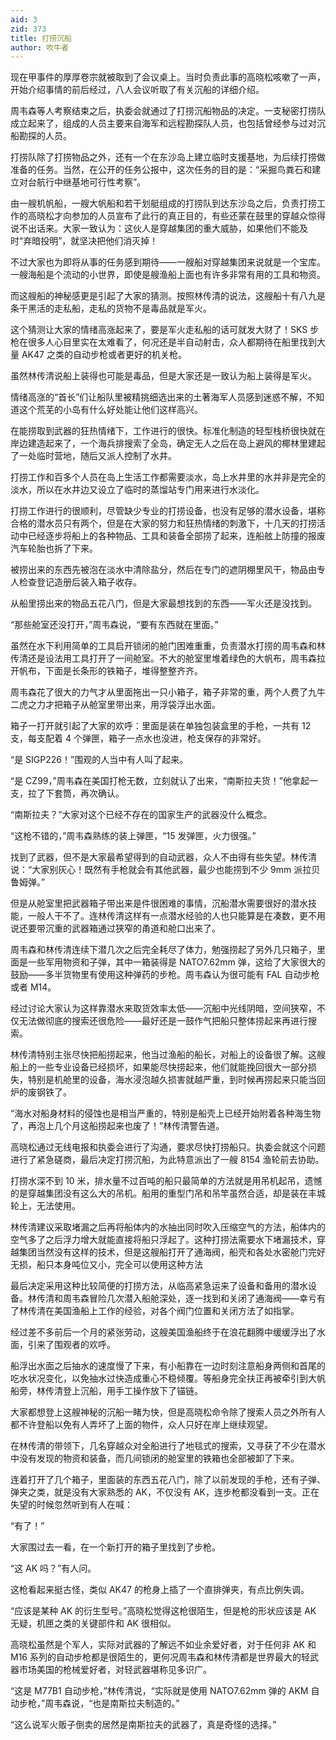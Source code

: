 ```yaml
---
aid: 3
zid: 373
title: 打捞沉船
author: 吹牛者
---
```


现在甲事件的厚厚卷宗就被取到了会议桌上。当时负责此事的高晓松咳嗽了一声，开始介绍事情的前后经过，八人会议听取了有关沉船的详细介绍。

周韦森等人考察结束之后，执委会就通过了打捞沉船物品的决定。一支秘密打捞队成立起来了，组成的人员主要来自海军和远程勘探队人员，也包括曾经参与过对沉船勘探的人员。

打捞队除了打捞物品之外，还有一个在东沙岛上建立临时支援基地，为后续打捞做准备的任务。当然，在公开的任务公报中，这次任务的目的是：“采掘鸟粪石和建立对台航行中继基地可行性考察”。

由一艘机帆船，一艘大帆船和若干划艇组成的打捞队到达东沙岛之后，负责打捞工作的高晓松才向参加的人员宣布了此行的真正目的，有些还蒙在鼓里的穿越众惊得说不出话来。大家一致认为：这伙人是穿越集团的重大威胁，如果他们不能及时“弃暗投明”，就坚决把他们消灭掉！

不过大家也为即将从事的任务感到期待——一艘船对穿越集团来说就是一个宝库。一艘海船是个流动的小世界，即使是艘渔船上面也有许多非常有用的工具和物资。

而这艘船的神秘感更是引起了大家的猜测。按照林传清的说法，这艘船十有八九是条干黑活的走私船，走私的货物不是毒品就是军火。

这个猜测让大家的情绪高涨起来了，要是军火走私船的话可就发大财了！SKS 步枪在很多人心目里实在太难看了，何况还是半自动射击，众人都期待在船里找到大量 AK47 之类的自动步枪或者更好的机关枪。

虽然林传清说船上装得也可能是毒品，但是大家还是一致认为船上装得是军火。

情绪高涨的“首长”们让船队里被精挑细选出来的土著海军人员感到迷惑不解，不知道这个荒芜的小岛有什么好处能让他们这样高兴。

在能捞取到武器的狂热情绪下，工作进行的很快。标准化制造的轻型栈桥很快就在岸边建造起来了，一个海兵排搜索了全岛，确定无人之后在岛上避风的椰林里建起了一处临时营地，随后又派人控制了水井。

打捞工作和百多个人员在岛上生活工作都需要淡水，岛上水井里的水并非是完全的淡水，所以在水井边又设立了临时的蒸馏站专门用来进行水淡化。

打捞工作进行的很顺利，尽管缺少专业的打捞设备，也没有足够的潜水设备，堪称合格的潜水员只有两个，但是在大家的努力和狂热情绪的刺激下，十几天的打捞活动中已经逐步将船上的各种物品、工具和装备全部捞了起来，连船舷上防撞的报废汽车轮胎也拆了下来。

被捞出来的东西先被泡在淡水中清除盐分，然后在专门的遮阴棚里风干，物品由专人检查登记造册后装入箱子收存。

从船里捞出来的物品五花八门，但是大家最想找到的东西——军火还是没找到。

“那些舱室还没打开，”周韦森说，“要有东西就在里面。”

虽然在水下利用简单的工具启开锁闭的舱门困难重重，负责潜水打捞的周韦森和林传清还是设法用工具打开了一间舱室。不大的舱室里堆着绿色的大帆布，周韦森拉开帆布，下面是长条形的铁箱子，堆得整整齐齐。

周韦森花了很大的力气才从里面拖出一只小箱子，箱子非常的重，两个人费了九牛二虎之力才把箱子从舱室里带出来，用浮袋浮出水面。

箱子一打开就引起了大家的欢呼：里面是装在单独包装盒里的手枪，一共有 12 支，每支配着 4 个弹匣，箱子一点水也没进，枪支保存的非常好。

“是 SIGP226！”围观的人当中有人叫了起来。

“是 CZ99，”周韦森在美国打枪无数，立刻就认了出来，“南斯拉夫货！”他拿起一支，拉了下套筒，再次确认。

“南斯拉夫？”大家对这个已经不存在的国家生产的武器没什么概念。

“这枪不错的，”周韦森熟练的装上弹匣，“15 发弹匣，火力很强。”

找到了武器，但不是大家最希望得到的自动武器，众人不由得有些失望。林传清说：“大家别灰心！既然有手枪就会有其他武器，最少也能捞到不少 9mm 派拉贝鲁姆弹。”

但是从舱室里把武器箱子带出来是件很困难的事情，沉船潜水需要很好的潜水技能，一般人干不了。连林传清这样有一点潜水经验的人也只能算是在凑数，更不用说还要带沉重的武器箱通过狭窄的甬道和舱口出来了。

周韦森和林传清连续下潜几次之后完全耗尽了体力，勉强捞起了另外几只箱子，里面是一些军用物资和子弹，其中一箱装得是 NATO7.62mm 弹，这给了大家很大的鼓励——多半货物里有使用这种弹药的步枪。周韦森认为很可能有 FAL 自动步枪或者 M14。

经过讨论大家认为这样靠潜水来取货效率太低——沉船中光线阴暗，空间狭窄，不仅无法做彻底的搜索还很危险——最好还是一鼓作气把船只整体捞起来再进行搜索。

林传清特别主张尽快把船捞起来，他当过渔船的船长，对船上的设备很了解。这艘船上的一些专业设备已经损坏，如果能尽快捞起来，他们就能挽回很大一部分损失，特别是机舱里的设备，海水浸泡越久损害就越严重，到时候再捞起来只能当回炉的废钢铁了。

“海水对船身材料的侵蚀也是相当严重的，特别是船壳上已经开始附着各种海生物了，再泡上几个月这船捞起来也废了！”林传清警告道。

高晓松通过无线电报和执委会进行了沟通，要求尽快打捞船只。执委会就这个问题进行了紧急磋商，最后决定打捞沉船，为此特意派出了一艘 8154 渔轮前去协助。

打捞水深不到 10 米，排水量不过百吨的船只最简单的方法就是用吊机起吊，遗憾的是穿越集团没有这么大的吊机。船用的重型门吊和吊竿虽然合适，却是装在丰城轮上，无法使用。

林传清建议采取堵漏之后再将船体内的水抽出同时吹入压缩空气的方法，船体内的空气多了之后浮力增大就能直接将船只浮起了。这种打捞法需要水下堵漏技术，穿越集团当然没有这样的技术，但是这艘船打开了通海阀，船壳和各处水密舱门完好无损，船只本身吨位又小，完全可以使用这种方法

最后决定采用这种比较简便的打捞方法，从临高紧急运来了设备和备用的潜水设备。林传清和周韦森冒险几次潜入船舱深处，逐一找到和关闭了通海阀——幸亏有了林传清在美国渔船上工作的经验，对各个阀门位置和关闭方法了如指掌。

经过差不多前后一个月的紧张劳动，这艘美国渔船终于在浪花翻腾中缓缓浮出了水面，引来了围观者的欢呼。

船浮出水面之后抽水的速度慢了下来，有小船靠在一边时刻注意船身两侧和首尾的吃水状况变化，以免抽水过快造成重心不稳倾覆。等船身完全扶正再被牵引到大帆船旁，林传清登上沉船，用手工操作放下了锚链。

大家都想登上这艘神秘的沉船一睹为快，但是高晓松命令除了搜索人员之外所有人都不许登船以免有人弄坏了上面的物件，众人只好在岸上继续观望。

在林传清的带领下，几名穿越众对全船进行了地毯式的搜索，又寻获了不少在潜水中没有发现的物资和装备，而几间锁闭的舱室里的铁箱也全部被卸了下来。

连着打开了几个箱子，里面装的东西五花八门，除了以前发现的手枪，还有子弹、弹夹之类，就是没有大家熟悉的 AK，不仅没有 AK，连步枪都没看到一支。正在失望的时候忽然听到有人在喊：

“有了！”

大家围过去一看，在一个新打开的箱子里找到了步枪。

“这 AK 吗？”有人问。

这枪看起来挺古怪，类似 AK47 的枪身上插了一个直排弹夹，有点比例失调。

“应该是某种 AK 的衍生型号。”高晓松觉得这枪很陌生，但是枪的形状应该是 AK 无疑，机匣之类的关键部件和 AK 很相似。

高晓松虽然是个军人，实际对武器的了解远不如业余爱好者，对于任何非 AK 和 M16 系列的自动步枪都是很陌生的，更何况周韦森和林传清都是世界最大的轻武器市场美国的枪械爱好者，对轻武器堪称见多识广。

“这是 M77B1 自动步枪，”林传清说，“实际就是使用 NATO7.62mm 弹的 AKM 自动步枪，”周韦森说，“也是南斯拉夫制造的。”

“这么说军火贩子倒卖的居然是南斯拉夫的武器了，真是奇怪的选择。”
